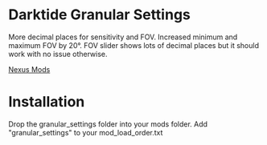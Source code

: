 # Darktide Granular Settings
More decimal places for sensitivity and FOV. Increased minimum and maximum FOV by 20°. FOV slider shows lots of decimal places but it should work with no issue otherwise.

[Nexus Mods](https://www.nexusmods.com/warhammer40kdarktide/mods/38)

# Installation
Drop the granular_settings folder into your mods folder. Add "granular_settings" to your mod_load_order.txt
